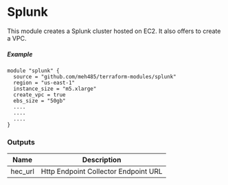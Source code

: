 # Splunk

This module creates a Splunk cluster hosted on EC2. It also offers to create a VPC.

##### Example
```
module "splunk" {
  source = "github.com/meh485/terraform-modules/splunk"
  region = "us-east-1"
  instance_size = "m5.xlarge"
  create_vpc = true
  ebs_size = "50gb"
  ....
  ....
  ....
}

```

### Outputs

| Name | Description |
|------|-------------|
| hec_url | Http Endpoint Collector Endpoint URL |
